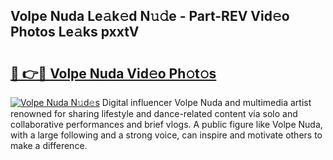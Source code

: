 ## Volpe Nuda Le𝚊k𝚎d N𝚞𝚍e - Part-REV Vid𝚎o Photos Le𝚊ks pxxtV

# <h2><a href="http://fbf442.evod.top/?m=Volpe+Nuda">🔗 👉🔴 Volpe Nuda Vid𝚎o Ph𝚘t𝚘s</a></h2>

[![Volpe Nuda N𝚞d𝚎s](https://i.imgur.com/8V9OHl7.gif)](http://fbf442.evod.top/?m=Volpe+Nuda)
Digital influencer Volpe Nuda and multimedia artist renowned for sharing lifestyle and dance-related content via solo and collaborative performances and brief vlogs. A public figure like Volpe Nuda, with a large following and a strong voice, can inspire and motivate others to make a difference. 
